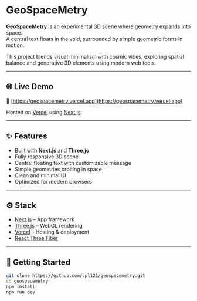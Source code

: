 # GeoSpaceMetry

**GeoSpaceMetry** is an experimental 3D scene where geometry expands into space.  
A central text floats in the void, surrounded by simple geometric forms in motion.

This project blends visual minimalism with cosmic vibes, exploring spatial balance and generative 3D elements using modern web tools.

---

## 🌐 Live Demo

🔗 [https://geospacemetry.vercel.app](https://geospacemetry.vercel.app)

Hosted on [Vercel](https://vercel.com) using [Next.js](https://nextjs.org/).

---

## ✨ Features

- Built with **Next.js** and **Three.js**
- Fully responsive 3D scene
- Central floating text with customizable message
- Simple geometries orbiting in space
- Clean and minimal UI
- Optimized for modern browsers

---

## ⚙️ Stack

- [Next.js](https://nextjs.org/) – App framework
- [Three.js](https://threejs.org/) – WebGL rendering
- [Vercel](https://vercel.com/) – Hosting & deployment
- [React Three Fiber](https://docs.pmnd.rs/react-three-fiber)

---

## 🚀 Getting Started

```bash
git clone https://github.com/cpl121/geospacemetry.git
cd geospacemetry
npm install
npm run dev

